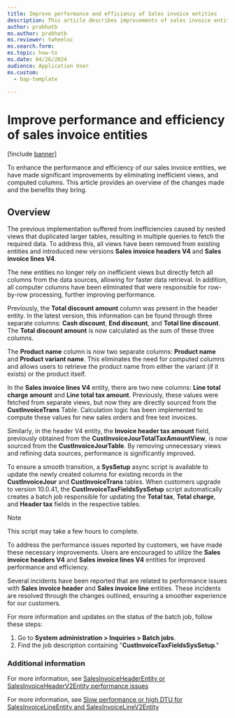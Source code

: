 ```yaml
---
title: Improve performance and efficiency of Sales invoice entities
description: This article describes improvements of sales invoice entities.
author: prabhatb
ms.author: prabhatb
ms.reviewer: twheeloc
ms.search.form:
ms.topic: how-to
ms.date: 04/26/2024
audience: Application User
ms.custom: 
  - bap-template

---
```

# Improve performance and efficiency of sales invoice entities

[!include [banner](../includes/banner.md)]

To enhance the performance and efficiency of our sales invoice entities, we have made significant improvements by eliminating inefficient views, and computed columns. This article provides an overview of the
changes made and the benefits they bring.


## Overview

The previous implementation suffered from inefficiencies caused by nested views that duplicated larger tables, resulting in multiple queries to fetch the required data. To address this, all views have been removed from existing entities and introduced new versions **Sales invoice headers V4** and **Sales invoice lines V4**.

The new entities no longer rely on inefficient views but directly fetch all columns from the data sources, allowing for faster data retrieval. In addition, all computer columns have been eliminated that were responsible for row-by-row processing, further improving performance.

Previously, the **Total discount amount** column was present in the header entity. In the latest version, this information can be found through three separate columns: **Cash discount**, **End discount**, and **Total line discount**. The **Total discount amount** is now calculated as the sum of these three columns.

The **Product name** column is now two separate columns: **Product name** and **Product variant name**. This eliminates the need for computed columns and allows users to retrieve the product name from either the variant (if it exists) or the product itself.

In the **Sales invoice lines V4** entity, there are two new columns: **Line total charge amount** and **Line total tax amount**. Previously, these values were fetched from separate views, but now they are directly
sourced from the **CustInvoiceTrans** Table. Calculation logic has been implemented to compute these values for new sales orders and free text invoices.

Similarly, in the header V4 entity, the **Invoice header tax amount** field, previously obtained from the **CustInvoiceJourTotalTaxAmountView**, is now sourced from the **CustInvoiceJourTable**. By removing 
unnecessary views and refining data sources, performance is significantly improved.

To ensure a smooth transition, a **SysSetup** async script is available to update the newly created columns for existing records in the **CustInvoiceJour** and **CustInvoiceTrans** tables. When customers
upgrade to version 10.0.41, the **CustInvoiceTaxFieldsSysSetup** script automatically creates a batch job responsible for updating the **Total tax**, **Total charge**, and **Header tax** fields in the respective tables. 

>[!NOTE]
> This script may take a few hours to complete.

To address the performance issues reported by customers, we have made these necessary improvements. Users are encouraged to utilize the **Sales invoice headers V4** and **Sales invoice lines V4** entities for improved performance and efficiency.

Several incidents have been reported that are related to performance issues with **Sales invoice header** and **Sales invoice line** entities. These incidents are resolved through the changes outlined, ensuring a smoother experience for our customers.

For more information and updates on the status of the batch job, follow these steps:

1. Go to **System administration > Inquiries > Batch jobs**.
2. Find the job description containing "**CustInvoiceTaxFieldsSysSetup**."

### Additional information

For more information, see [SalesInvoiceHeaderEntity or SalesInvoiceHeaderV2Entity performance issues](../../cloud-ai-platform/business-applications-and-platform/bap-ai-erp/aierp-finance/d365-finance-application-core-services/dynamics-365-ai-erp/tsgs/finance/accountsreceivable/salesorderinvoicing/salesorderinvoicingentities/salesinvoiceheaderentityorsalesinvoiceheaderv2entityperformanceissues)

For more information, see [Slow performance or high DTU for SalesInvoiceLineEntity and SalesInvoiceLineV2Entity](../../../cloud-ai-platform/business-applications-and-platform/bap-ai-erp/aierp-finance/d365-finance-application-core-services/dynamics-365-ai-erp/tsgs/finance/accountsreceivable/salesorderinvoicing/salesorderinvoicingentities/slowperformanceorhighdtuforsalesinvoicelineentityandsalesinvoicelinev2entity)

